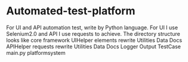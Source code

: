# Automated-test-platform
For UI and API automation test, write by Python language.
For UI I use Selenium2.0 and API I use requests to achieve.
The directory structure looks like
  core framework
    UIHelper
      elements
      rewrite
      Utilities
      Data
      Docs
    APIHelper
      requests
      rewrite
      Utilities
      Data
      Docs
    Logger
    Output
    TestCase
    main.py
  platformsystem
